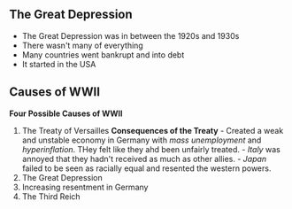 ## The Great Depression

- The Great Depression was in between the 1920s and 1930s
- There wasn't many of everything
- Many countries went bankrupt and into debt
- It started in the USA

## Causes of WWII

**Four Possible Causes of WWII**

1. The Treaty of Versailles
	**Consequences of the Treaty**
		- Created a weak and unstable economy in Germany with *mass unemployment* and *hyperinflation*. THey felt like they ahd been unfairly treated.
		- *Italy* was annoyed that they hadn't received as much as other allies.
		- *Japan* failed to be seen as racially equal and resented the western powers.
1. The Great Depression
2. Increasing resentment in Germany
3. The Third Reich

